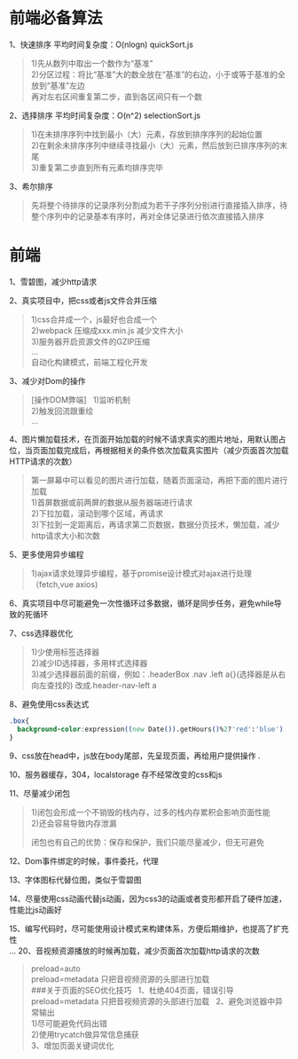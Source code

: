 # 前端必备算法  
1、快速排序 平均时间复杂度：O(nlogn) quickSort.js  
>1)先从数列中取出一个数作为“基准”  
>2)分区过程：将比“基准”大的数全放在“基准”的右边，小于或等于基准的全放到“基准”左边  
再对左右区间重复第二步，直到各区间只有一个数  

2、选择排序 平均时间复杂度：O(n^2)  selectionSort.js  
>1)在未排序序列中找到最小（大）元素，存放到排序序列的起始位置  
>2)在剩余未排序序列中继续寻找最小（大）元素，然后放到已排序序列的末尾  
>3)重复第二步直到所有元素均排序完毕  

3、希尔排序  
>先将整个待排序的记录序列分割成为若干子序列分别进行直接插入排序，待整个序列中的记录基本有序时，再对全体记录进行依次直接插入排序  
# 前端  
1、雪碧图，减少http请求  

2、真实项目中，把css或者js文件合并压缩  
>1)css合并成一个，js最好也合成一个  
>2)webpack 压缩成xxx.min.js  减少文件大小  
>3)服务器开启资源文件的GZIP压缩  
>...  
>自动化构建模式，前端工程化开发  

3、减少对Dom的操作  
>[操作DOM弊端]  
>1)监听机制  
>2)触发回流跟重绘  
>...   

4、图片懒加载技术，在页面开始加载的时候不请求真实的图片地址，用默认图占位，当页面加载完成后，再根据相关的条件依次加载真实图片（减少页面首次加载HTTP请求的次数）  
>第一屏幕中可以看见的图片进行加载，随着页面滚动，再把下面的图片进行加载  
>1)首屏数据或前两屏的数据从服务器端进行请求  
>2)下拉加载，滚动到哪个区域，再请求  
>3)下拉到一定距离后，再请求第二页数据，数据分页技术，懒加载，减少http请求大小和次数  

5、更多使用异步编程  
>1)ajax请求处理异步编程，基于promise设计模式对ajax进行处理（fetch,vue axios)  

6、真实项目中尽可能避免一次性循环过多数据，循环是同步任务，避免while导致的死循环  

7、css选择器优化  
>1)少使用标签选择器  
>2)减少ID选择器，多用样式选择器  
>3)减少选择器前面的前缀，例如：.headerBox .nav .left a{}(选择器是从右向左查找的) 改成.header-nav-left a   

8、避免使用css表达式  
```css
.box{
  background-color:expression((new Date()).getHours()%2?'red':'blue')
}  
```  
9、css放在head中，js放在body尾部，先呈现页面，再给用户提供操作 .

10、服务器缓存，304，localstorage 存不经常改变的css和js  

11、尽量减少闭包  
>1)闭包会形成一个不销毁的栈内存，过多的栈内存累积会影响页面性能  
>2)还会容易导致内存泄漏  
>  
>闭包也有自己的优势：保存和保护，我们只能尽量减少，但无可避免  

12、Dom事件绑定的时候，事件委托，代理  

13、字体图标代替位图，类似于雪碧图  

14、尽量使用css动画代替js动画，因为css3的动画或者变形都开启了硬件加速，性能比js动画好  

15、编写代码时，尽可能使用设计模式来构建体系，方便后期维护，也提高了扩充性  
...
20、音视频资源播放的时候再加载，减少页面首次加载http请求的次数  
>preload=auto  
>preload=metadata 只把音视频资源的头部进行加载  
###关于页面的SEO优化技巧  
1、杜绝404页面，错误引导  
>preload=metadata 只把音视频资源的头部进行加载  
2、避免浏览器中异常输出  
>1)尽可能避免代码出错  
>2)使用trycatch做异常信息捕获  
3、增加页面关键词优化



